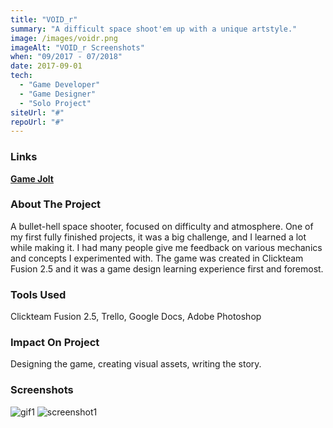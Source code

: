 ```yaml
---
title: "VOID_r"
summary: "A difficult space shoot'em up with a unique artstyle."
image: /images/voidr.png
imageAlt: "VOID_r Screenshots"
when: "09/2017 - 07/2018"
date: 2017-09-01
tech:
  - "Game Developer"
  - "Game Designer"
  - "Solo Project"
siteUrl: "#"
repoUrl: "#"
---
```

### Links

**[Game Jolt](https://gamejolt.com/games/VOID_r/283750)**

### About The Project

A bullet-hell space shooter, focused on difficulty and atmosphere. One of my first fully finished projects, it was a big challenge, and I learned a lot while making it. I had many people give me feedback on various mechanics and concepts I experimented with. The game was created in Clickteam Fusion 2.5 and it was a game design learning experience first and foremost.

### Tools Used

Clickteam Fusion 2.5, Trello, Google Docs, Adobe Photoshop

### Impact On Project

Designing the game, creating visual assets, writing the story.

### Screenshots

![gif1](https://i.gjcdn.net/public-data/games/4/0/283750/screenshots/void_r-mfkrp4hy.gif)
![screenshot1](https://i.gjcdn.net/public-data/games/4/0/283750/screenshots/screenshot1-zjjtpgp6.png)